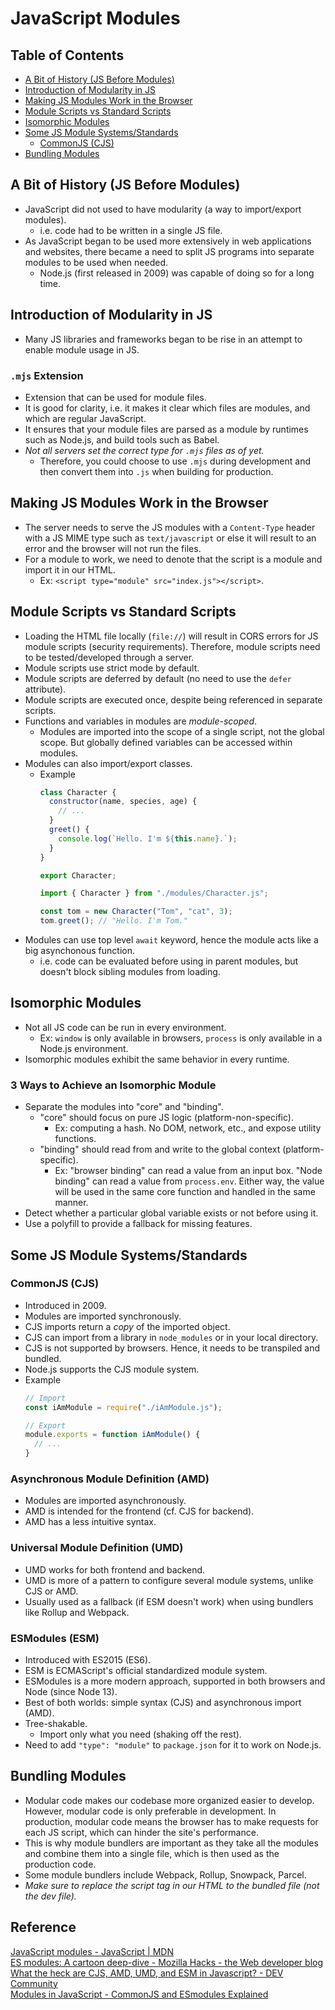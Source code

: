 # JavaScript Modules

## Table of Contents
- [A Bit of History (JS Before Modules)](#a-bit-of-history-js-before-modules)
- [Introduction of Modularity in JS](#introduction-of-modularity-in-js)
- [Making JS Modules Work in the Browser](#making-js-modules-work-in-the-browser)
- [Module Scripts vs Standard Scripts](#module-scripts-vs-standard-scripts)
- [Isomorphic Modules](#isomorphic-modules)
- [Some JS Module Systems/Standards](#some-js-module-systemsstandards)
  - [CommonJS (CJS)](#commonjs-cjs)
- [Bundling Modules](#bundling-modules)

## A Bit of History (JS Before Modules)
- JavaScript did not used to have modularity (a way to import/export modules).
  - i.e. code had to be written in a single JS file.
- As JavaScript began to be used more extensively in web applications and websites, there became a need to split JS programs into separate modules to be used when needed.
  - Node.js (first released in 2009) was capable of doing so for a long time.

## Introduction of Modularity in JS
- Many JS libraries and frameworks began to be rise in an attempt to enable module usage in JS.
### `.mjs` Extension
- Extension that can be used for module files.
- It is good for clarity, i.e. it makes it clear which files are modules, and which are regular JavaScript.
- It ensures that your module files are parsed as a module by runtimes such as Node.js, and build tools such as Babel.
- *Not all servers set the correct type for `.mjs` files as of yet.*
  - Therefore, you could choose to use `.mjs` during development and then convert them into `.js` when building for production.

## Making JS Modules Work in the Browser
- The server needs to serve the JS modules with a `Content-Type` header with a JS MIME type such as `text/javascript` or else it will result to an error and the browser will not run the files.
- For a module to work, we need to denote that the script is a module and import it in our HTML.
  - Ex: `<script type="module" src="index.js"></script>`.

## Module Scripts vs Standard Scripts
- Loading the HTML file locally (`file://`) will result in CORS errors for JS module scripts (security requirements). Therefore, module scripts need to be tested/developed through a server.
- Module scripts use strict mode by default.
- Module scripts are deferred by default (no need to use the `defer` attribute).
- Module scripts are executed once, despite being referenced in separate scripts.
- Functions and variables in modules are *module-scoped*.
  - Modules are imported into the scope of a single script, not the global scope. But globally defined variables can be accessed within modules.
- Modules can also import/export classes.
  - Example
    ```js
    class Character {
      constructor(name, species, age) {
        // ...
      }
      greet() {
        console.log(`Hello. I'm ${this.name}.`);
      }
    }
    
    export Character;
    ```
    ```js
    import { Character } from "./modules/Character.js";
    
    const tom = new Character("Tom", "cat", 3);
    tom.greet(); // "Hello. I'm Tom."
    ```
- Modules can use top level `await` keyword, hence the module acts like a big asynchonous function.
  - i.e. code can be evaluated before using in parent modules, but doesn't block sibling modules from loading.

## Isomorphic Modules
- Not all JS code can be run in every environment.
  - Ex: `window` is only available in browsers, `process` is only available in a Node.js environment.
- Isomorphic modules exhibit the same behavior in every runtime.
### 3 Ways to Achieve an Isomorphic Module
- Separate the modules into "core" and "binding".
  - "core" should focus on pure JS logic (platform-non-specific).
    - Ex: computing a hash. No DOM, network, etc., and expose utility functions.
  - "binding" should read from and write to the global context (platform-specific).
    - Ex: "browser binding" can read a value from an input box. "Node binding" can read a value from `process.env`. Either way, the value will be used in the same core function and handled in the same manner.
- Detect whether a particular global variable exists or not before using it.
- Use a polyfill to provide a fallback for missing features.

## Some JS Module Systems/Standards
### CommonJS (CJS)
- Introduced in 2009.
- Modules are imported synchronously.
- CJS imports return a *copy* of the imported object.
- CJS can import from a library in `node_modules` or in your local directory.
- CJS is not supported by browsers. Hence, it needs to be transpiled and bundled.
- Node.js supports the CJS module system.
- Example
  ```js
  // Import
  const iAmModule = require("./iAmModule.js");
  
  // Export
  module.exports = function iAmModule() {
    // ...
  }
  ```
### Asynchronous Module Definition (AMD)
- Modules are imported asynchronously.
- AMD is intended for the frontend (cf. CJS for backend).
- AMD has a less intuitive syntax.
### Universal Module Definition (UMD)
- UMD works for both frontend and backend.
- UMD is more of a pattern to configure several module systems, unlike CJS or AMD.
- Usually used as a fallback (if ESM doesn't work) when using bundlers like Rollup and Webpack.
### ESModules (ESM)
- Introduced with ES2015 (ES6).
- ESM is ECMAScript's official standardized module system.
- ESModules is a more modern approach, supported in both browsers and Node (since Node 13).
- Best of both worlds: simple syntax (CJS) and asynchronous import (AMD).
- Tree-shakable.
  - Import only what you need (shaking off the rest).
- Need to add `"type": "module"` to `package.json` for it to work on Node.js.

## Bundling Modules
- Modular code makes our codebase more organized easier to develop. However, modular code is only preferable in development. In production, modular code means the browser has to make requests for each JS script, which can hinder the site's performance.
- This is why module bundlers are important as they take all the modules and combine them into a single file, which is then used as the production code.
- Some module bundlers include Webpack, Rollup, Snowpack, Parcel.
- *Make sure to replace the script tag in our HTML to the bundled file (not the dev file).*

## Reference
[JavaScript modules - JavaScript | MDN](https://developer.mozilla.org/en-US/docs/Web/JavaScript/Guide/Modules)  
[ES modules: A cartoon deep-dive - Mozilla Hacks - the Web developer blog](https://hacks.mozilla.org/2018/03/es-modules-a-cartoon-deep-dive/)  
[What the heck are CJS, AMD, UMD, and ESM in Javascript? - DEV Community](https://dev.to/iggredible/what-the-heck-are-cjs-amd-umd-and-esm-ikm)  
[Modules in JavaScript - CommonJS and ESmodules Explained](https://www.freecodecamp.org/news/modules-in-javascript/)  
